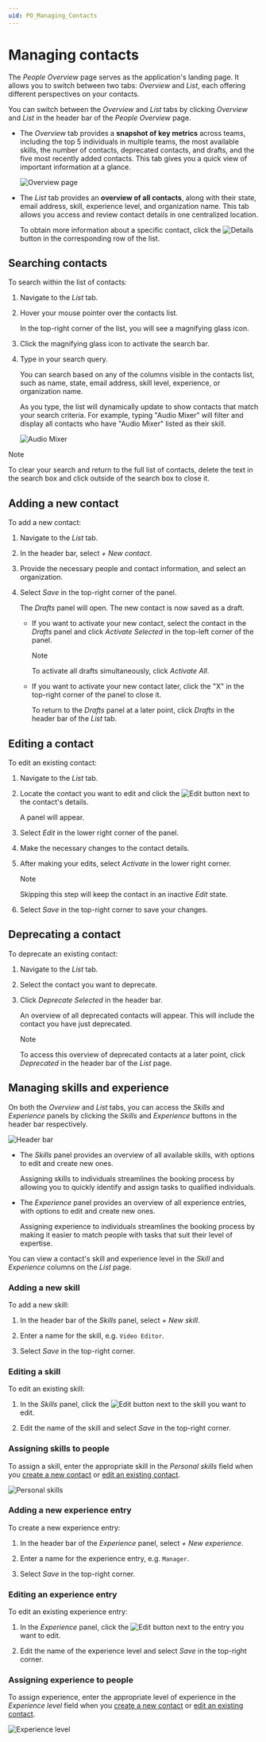 ```yaml
---
uid: PO_Managing_Contacts
---
```


# Managing contacts

The *People Overview* page serves as the application's landing page. It allows you to switch between two tabs: *Overview* and *List*, each offering different perspectives on your contacts.

You can switch between the *Overview* and *List* tabs by clicking *Overview* and *List* in the header bar of the *People Overview* page.

- The *Overview* tab provides a **snapshot of key metrics** across teams, including the top 5 individuals in multiple teams, the most available skills, the number of contacts, deprecated contacts, and drafts, and the five most recently added contacts. This tab gives you a quick view of important information at a glance.

  ![Overview page](~/user-guide/images/PO_People_Overview_Example.png)

- The *List* tab provides an **overview of all contacts**, along with their state, email address, skill, experience level, and organization name. This tab allows you access and review contact details in one centralized location.

  To obtain more information about a specific contact, click the ![Details](~/user-guide/images/PO_Details.png) button in the corresponding row of the list.

## Searching contacts

To search within the list of contacts:

1. Navigate to the *List* tab.

1. Hover your mouse pointer over the contacts list.

   In the top-right corner of the list, you will see a magnifying glass icon.

1. Click the magnifying glass icon to activate the search bar.

1. Type in your search query.

   You can search based on any of the columns visible in the contacts list, such as name, state, email address, skill level, experience, or organization name.

   As you type, the list will dynamically update to show contacts that match your search criteria. For example, typing "Audio Mixer" will filter and display all contacts who have "Audio Mixer" listed as their skill.

   ![Audio Mixer](~/user-guide/images/PO_Search_List.png)

> [!NOTE]
> To clear your search and return to the full list of contacts, delete the text in the search box and click outside of the search box to close it.

## Adding a new contact

To add a new contact:

1. Navigate to the *List* tab.

1. In the header bar, select *+ New contact*.

1. Provide the necessary people and contact information, and select an organization.

1. Select *Save* in the top-right corner of the panel.

   The *Drafts* panel will open. The new contact is now saved as a draft.

   - If you want to activate your new contact, select the contact in the *Drafts* panel and click *Activate Selected* in the top-left corner of the panel.

     > [!NOTE]
     > To activate all drafts simultaneously, click *Activate All*.

   - If you want to activate your new contact later, click the "X" in the top-right corner of the panel to close it.

     To return to the *Drafts* panel at a later point, click *Drafts* in the header bar of the *List* tab.

## Editing a contact

To edit an existing contact:

1. Navigate to the *List* tab.

1. Locate the contact you want to edit and click the ![Edit](~/user-guide/images/PO_Edit.png) button next to the contact's details.

   A panel will appear.

1. Select *Edit* in the lower right corner of the panel.

1. Make the necessary changes to the contact details.

1. After making your edits, select *Activate* in the lower right corner.

   > [!NOTE]
   > Skipping this step will keep the contact in an inactive *Edit* state.

1. Select *Save* in the top-right corner to save your changes.

## Deprecating a contact

To deprecate an existing contact:

1. Navigate to the *List* tab.

1. Select the contact you want to deprecate.

1. Click *Deprecate Selected* in the header bar.

   An overview of all deprecated contacts will appear. This will include the contact you have just deprecated.

   > [!NOTE]
   > To access this overview of deprecated contacts at a later point, click *Deprecated* in the header bar of the *List* page.

## Managing skills and experience

On both the *Overview* and *List* tabs, you can access the *Skills* and *Experience* panels by clicking the *Skills* and *Experience* buttons in the header bar respectively.

![Header bar](~/user-guide/images/PO_Header_Bar.png)

- The *Skills* panel provides an overview of all available skills, with options to edit and create new ones.

  Assigning skills to individuals streamlines the booking process by allowing you to quickly identify and assign tasks to qualified individuals.

- The *Experience* panel provides an overview of all experience entries, with options to edit and create new ones.

  Assigning experience to individuals streamlines the booking process by making it easier to match people with tasks that suit their level of expertise.

You can view a contact's skill and experience level in the *Skill* and *Experience* columns on the *List* page.

### Adding a new skill

To add a new skill:

1. In the header bar of the *Skills* panel, select *+ New skill*.

1. Enter a name for the skill, e.g. `Video Editor`.

1. Select *Save* in the top-right corner.

### Editing a skill

To edit an existing skill:

1. In the *Skills* panel, click the ![Edit](~/user-guide/images/PO_Edit.png) button next to the skill you want to edit.

1. Edit the name of the skill and select *Save* in the top-right corner.

### Assigning skills to people

To assign a skill, enter the appropriate skill in the *Personal skills* field when you [create a new contact](#adding-a-new-contact) or [edit an existing contact](#editing-a-contact).

![Personal skills](~/user-guide/images/Personal_Skills.png)

### Adding a new experience entry

To create a new experience entry:

1. In the header bar of the *Experience* panel, select *+ New experience*.

1. Enter a name for the experience entry, e.g. `Manager`.

1. Select *Save* in the top-right corner.

### Editing an experience entry

To edit an existing experience entry:

1. In the *Experience* panel, click the ![Edit](~/user-guide/images/PO_Edit.png) button next to the entry you want to edit.

1. Edit the name of the experience level and select *Save* in the top-right corner.

### Assigning experience to people

To assign experience, enter the appropriate level of experience in the *Experience level* field when you [create a new contact](#adding-a-new-contact) or [edit an existing contact](#editing-a-contact).

![Experience level](~/user-guide/images/Experience_Level.png)

